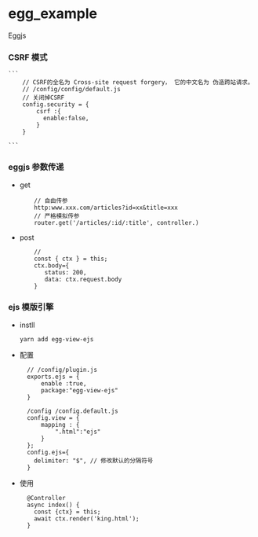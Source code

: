 # egg_example
Eggjs


### CSRF 模式
    
    ```
        // CSRF的全名为 Cross-site request forgery， 它的中文名为 伪造跨站请求。
        // /config/config/default.js
        // 关闭掉CSRF
        config.security = {
            csrf :{
              enable:false,
            }
        }

    ```

### eggjs 参数传递
    
+ get
    
    ```
        // 自由传参
        http:www.xxx.com/articles?id=xx&title=xxx
        // 严格模拟传参
        router.get('/articles/:id/:title', controller.)
    ```
  
+ post
  
    ```
        // 
        const { ctx } = this;
        ctx.body={
           status: 200,
           data: ctx.request.body
        }
    ```
  
### ejs 模版引擎
  
+ instll
  
  ```yarn add egg-view-ejs```

+ 配置
  
  ```
    // /config/plugin.js
    exports.ejs = {
        enable :true,
        package:"egg-view-ejs"
    }
    
    /config /config.default.js
    config.view = {
        mapping : {
            ".html":"ejs"
        }
    };
    config.ejs={
      delimiter: "$", // 修改默认的分隔符号
    }
  ```
+ 使用
  
  ```
    @Controller
    async index() {
      const {ctx} = this;
      await ctx.render('king.html');
    }
  ```